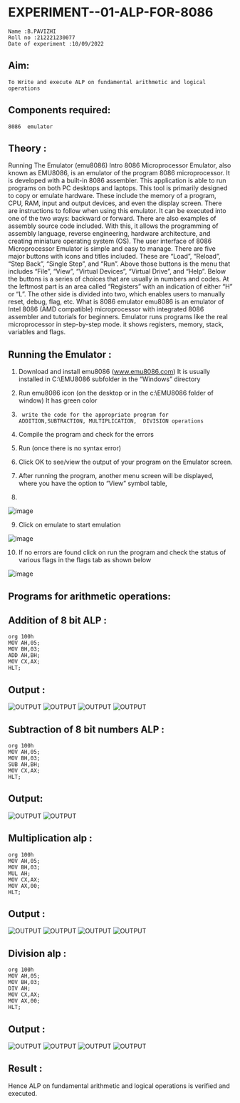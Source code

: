 # EXPERIMENT--01-ALP-FOR-8086
```
Name :B.PAVIZHI
Roll no :212221230077
Date of experiment :10/09/2022
```
## Aim:
    To Write and execute ALP on fundamental arithmetic and logical operations
## Components required: 
    8086  emulator 
## Theory :
Running The Emulator (emu8086) Intro 8086 Microprocessor Emulator, also known as EMU8086, is an emulator of the program 8086 microprocessor. It is developed with a built-in 8086 assembler. This application is able to run programs on both PC desktops and laptops. This tool is primarily designed to copy or emulate hardware. These include the memory of a program, CPU, RAM, input and output devices, and even the display screen. There are instructions to follow when using this emulator. It can be executed into one of the two ways: backward or forward. There are also examples of assembly source code included. With this, it allows the programming of assembly language, reverse engineering, hardware architecture, and creating miniature operating system (OS). The user interface of 8086 Microprocessor Emulator is simple and easy to manage. There are five major buttons with icons and titles included. These are “Load”, “Reload”, “Step Back”, “Single Step”, and “Run”. Above those buttons is the menu that includes “File”, “View”, “Virtual Devices”, “Virtual Drive”, and “Help”. Below the buttons is a series of choices that are usually in numbers and codes. At the leftmost part is an area called “Registers” with an indication of either “H” or “L”. The other side is divided into two, which enables users to manually reset, debug, flag, etc. What is 8086 emulator emu8086 is an emulator of Intel 8086 (AMD compatible) microprocessor with integrated 8086 assembler and tutorials for beginners. Emulator runs programs like the real microprocessor in step-by-step mode. it shows registers, memory, stack, variables and flags.


 ## Running the Emulator :
1.	Download and install emu8086 (www.emu8086.com) It is usually installed in C:\EMU8086 subfolder in the “Windows” directory
2.	  Run  emu8086 icon (on the desktop or in the c:\EMU8086 folder of window) It has green color 
 
 
3.		write the code for the appropriate program for ADDITION,SUBTRACTION, MULTIPLICATION,  DIVISION operations 

4.	 Compile the program and check for the errors 
5.	Run (once there is no syntax error) 

6.	Click OK to see/view the output of your program on the Emulator screen. 


7.	After running the program, another menu screen will be displayed, where you have the option to “View” symbol table,
8.	 


![image](https://user-images.githubusercontent.com/36288975/189273263-d65baae9-4b8f-4723-afb3-c0ffa4052b04.png)











9.	Click on emulate to start emulation 








![image](https://user-images.githubusercontent.com/36288975/189273273-9bb36ec1-e2e8-4892-8d35-37707332bfdc.png)








10.	If no errors are found click on run the program and check the status of various flags in the flags tab as shown below 






![image](https://user-images.githubusercontent.com/36288975/189273277-113a2a33-4a40-4ff8-95a5-ecd3a1f504fe.png)







## Programs for arithmetic  operations:

## Addition  of 8 bit ALP :
```
org 100h
MOV AH,05;
MOV BH,03;
ADD AH,BH;
MOV CX,AX;
HLT;
```


## Output :
![OUTPUT](./AD1.png)
![OUTPUT](./AD2.png)
![OUTPUT](./AD3.png)
![OUTPUT](./AD4.png)

 
## Subtraction   of 8 bit numbers  ALP :
```
org 100h
MOV AH,05;
MOV BH,03;
SUB AH,BH;
MOV CX,AX;
HLT;
``` 
## Output:
![OUTPUT](./SB1.png) 
![OUTPUT](./SB2.png)

## Multiplication alp :
```
org 100h
MOV AH,05;
MOV BH,03;
MUL AH;
MOV CX,AX;
MOV AX,00;
HLT;
```
 ## Output :
 ![OUTPUT](./MU1.png) 
 ![OUTPUT](./MU2.png) 
 ![OUTPUT](./MU3.png) 
 ![OUTPUT](./MU4.png) 


## Division alp :
```
org 100h
MOV AH,05;
MOV BH,03;
DIV AH;
MOV CX,AX;
MOV AX,00;
HLT;
```

## Output :
![OUTPUT](./DV1.png)
![OUTPUT](./DV2.png)
![OUTPUT](./DV3.png)
![OUTPUT](./DV4.png)


## Result :
 Hence ALP on fundamental arithmetic and logical operations is verified and executed.








